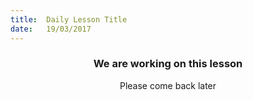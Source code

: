 ```yaml
---
title:  Daily Lesson Title
date:   19/03/2017
---
```


### <center>We are working on this lesson</center>
<center>Please come back later</center>